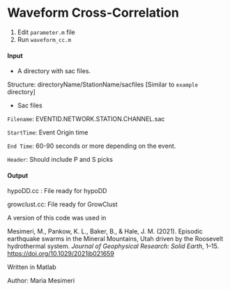 # Waveform Cross-Correlation 

1. Edit `parameter.m` file
2. Run `waveform_cc.m`



#### Input

* A directory with sac files. 

Structure: directoryName/StationName/sacfiles [Similar to `example` directory]

* Sac files

`Filename`: EVENTID.NETWORK.STATION.CHANNEL.sac

`StartTime`: Event Origin time

`End Time`: 60-90 seconds or more depending on the event. 

`Header`: Should include P and S picks



#### Output

hypoDD.cc : File ready for hypoDD

growclust.cc: File ready for GrowClust





A version of this code was used in 

Mesimeri, M., Pankow, K. L., Baker, B., & Hale, J. M. (2021). Episodic earthquake swarms in the Mineral Mountains, Utah driven by the Roosevelt hydrothermal system. *Journal of Geophysical Research: Solid Earth*, 1–15. https://doi.org/10.1029/2021jb021659



Written in Matlab

Author: Maria Mesimeri